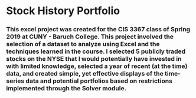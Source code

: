# Stock History Portfolio
### This excel project was created for the CIS 3367 class of Spring 2019 at CUNY - Baruch College. This project involved the selection of a dataset to analyze using Excel and the techniques learned in the course. I selected 5 publicly traded stocks on the NYSE that I would potentially have invested in with limited knowledge, selected a year of recent (at the time) data, and created simple, yet effective displays of the time-series data and potential portfolios based on restrictions implemented through the Solver module.